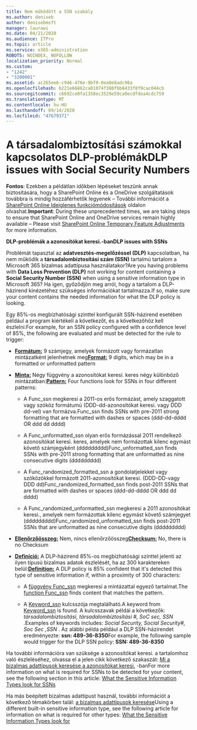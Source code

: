 ```yaml
---
title: Nem működött a SSN szabály
ms.author: deniseb
author: denisebmsft
manager: laurawi
ms.date: 04/21/2020
ms.audience: ITPro
ms.topic: article
ms.service: o365-administration
ROBOTS: NOINDEX, NOFOLLOW
localization_priority: Normal
ms.custom:
- "1242"
- "3200001"
ms.assetid: ac265ee6-c946-476e-9bf0-0ea0e8adc98a
ms.openlocfilehash: b221e66862ca01074f380fbb8433f8f9cac044cb
ms.sourcegitcommit: c6692ce0fa1358ec3529e59ca0ecdfdea4cdc759
ms.translationtype: MT
ms.contentlocale: hu-HU
ms.lasthandoff: 09/14/2020
ms.locfileid: "47679371"
---
```

# <a name="dlp-issues-with-social-security-numbers"></a><span data-ttu-id="ec02f-102">A társadalombiztosítási számokkal kapcsolatos DLP-problémák</span><span class="sxs-lookup"><span data-stu-id="ec02f-102">DLP issues with Social Security Numbers</span></span>

<span data-ttu-id="ec02f-103">**Fontos**: Ezekben a példátlan időkben lépéseket teszünk annak biztosítására, hogy a SharePoint Online és a OneDrive szolgáltatások továbbra is mindig hozzáférhetők legyenek – További információt a [SharePoint Online Ideiglenes funkciómódosítások](https://aka.ms/ODSPAdjustments) oldalon olvashat.</span><span class="sxs-lookup"><span data-stu-id="ec02f-103">**Important**: During these unprecedented times, we are taking steps to ensure that SharePoint Online and OneDrive services remain highly available – Please visit [SharePoint Online Temporary Feature Adjustments](https://aka.ms/ODSPAdjustments) for more information.</span></span>

<span data-ttu-id="ec02f-104">**DLP-problémák a azonosítókat keresi.-ban**</span><span class="sxs-lookup"><span data-stu-id="ec02f-104">**DLP issues with SSNs**</span></span>

<span data-ttu-id="ec02f-105">Problémát tapasztal az **adatvesztés-megelőzéssel (DLP)** kapcsolatban, ha nem működik a **társadalombiztosítási szám (SSN)** tartalmú tartalom a Microsoft 365 bizalmas adattípusa használatakor?</span><span class="sxs-lookup"><span data-stu-id="ec02f-105">Are you having problems with **Data Loss Prevention (DLP)** not working for content containing a **Social Security Number (SSN)** when using a sensitive information type in Microsoft 365?</span></span> <span data-ttu-id="ec02f-106">Ha igen, győződjön meg arról, hogy a tartalom a DLP-házirend kinézetéhez szükséges információkat tartalmazza.</span><span class="sxs-lookup"><span data-stu-id="ec02f-106">If so, make sure your content contains the needed information for what the DLP policy is looking.</span></span> 
  
<span data-ttu-id="ec02f-107">Egy 85%-os megbízhatósági szinttel konfigurált SSN-házirend esetében például a program kiértékeli a következőt, és a következőhöz kell észlelni:</span><span class="sxs-lookup"><span data-stu-id="ec02f-107">For example, for an SSN policy configured with a confidence level of 85%, the following are evaluated and must be detected for the rule to trigger:</span></span>
  
- <span data-ttu-id="ec02f-108">**[Formátum:](https://docs.microsoft.com/microsoft-365/compliance/sensitive-information-type-entity-definitions#format-80)** 9 számjegy, amelyek formázott vagy formázatlan mintázatként jelenhetnek meg</span><span class="sxs-lookup"><span data-stu-id="ec02f-108">**[Format:](https://docs.microsoft.com/microsoft-365/compliance/sensitive-information-type-entity-definitions#format-80)** 9 digits, which may be in a formatted or unformatted pattern</span></span>

- <span data-ttu-id="ec02f-109">**[Minta:](https://msconnect.microsoft.com/https:/docs.microsoft.com/office365/securitycompliance/what-the-sensitive-information-types-look-for#pattern-80)** Négy függvény a azonosítókat keresi. keres négy különböző mintázatban:</span><span class="sxs-lookup"><span data-stu-id="ec02f-109">**[Pattern:](https://msconnect.microsoft.com/https:/docs.microsoft.com/office365/securitycompliance/what-the-sensitive-information-types-look-for#pattern-80)** Four functions look for SSNs in four different patterns:</span></span>

  - <span data-ttu-id="ec02f-110">A Func_ssn megkeresi a 2011-os erős formázást, amely szaggatott vagy szóköz formátumú (DDD-dd-azonosítókat keresi. vagy DDD dd-vel) van formázva.</span><span class="sxs-lookup"><span data-stu-id="ec02f-110">Func_ssn finds SSNs with pre-2011 strong formatting that are formatted with dashes or spaces (ddd-dd-dddd OR ddd dd dddd)</span></span>

  - <span data-ttu-id="ec02f-111">A Func_unformatted_ssn olyan erős formázással 2011 rendelkező azonosítókat keresi. keres, amelyek nem formázottak kilenc egymást követő számjegyként (ddddddddd)</span><span class="sxs-lookup"><span data-stu-id="ec02f-111">Func_unformatted_ssn finds SSNs with pre-2011 strong formatting that are unformatted as nine consecutive digits (ddddddddd)</span></span>

  - <span data-ttu-id="ec02f-112">A Func_randomized_formatted_ssn a gondolatjelekkel vagy szóközökkel formázott 2011-azonosítókat keresi. (DDD-DD-vagy DDD dd)</span><span class="sxs-lookup"><span data-stu-id="ec02f-112">Func_randomized_formatted_ssn finds post-2011 SSNs that are formatted with dashes or spaces (ddd-dd-dddd OR ddd dd dddd)</span></span>

  - <span data-ttu-id="ec02f-113">A Func_randomized_unformatted_ssn megkeresi a 2011 azonosítókat keresi., amelyek nem formázottak kilenc egymást követő számjegyet (ddddddddd)</span><span class="sxs-lookup"><span data-stu-id="ec02f-113">Func_randomized_unformatted_ssn finds post-2011 SSNs that are unformatted as nine consecutive digits (ddddddddd)</span></span>

- <span data-ttu-id="ec02f-114">**[Ellenőrzőösszeg:](https://docs.microsoft.com/microsoft-365/compliance/sensitive-information-type-entity-definitions#checksum-79)** Nem, nincs ellenőrzőösszeg</span><span class="sxs-lookup"><span data-stu-id="ec02f-114">**[Checksum:](https://docs.microsoft.com/microsoft-365/compliance/sensitive-information-type-entity-definitions#checksum-79)** No, there is no Checksum</span></span>

- <span data-ttu-id="ec02f-115">**[Definíció:](https://docs.microsoft.com/microsoft-365/compliance/sensitive-information-type-entity-definitions#definition-80)** A DLP-házirend 85%-os megbízhatósági szinttel jelenti az ilyen típusú bizalmas adatok észlelését, ha az 300 karaktereken belül:</span><span class="sxs-lookup"><span data-stu-id="ec02f-115">**[Definition:](https://docs.microsoft.com/microsoft-365/compliance/sensitive-information-type-entity-definitions#definition-80)** A DLP policy is 85% confident that it's detected this type of sensitive information if, within a proximity of 300 characters:</span></span>

  - <span data-ttu-id="ec02f-116">A [függvény Func_ssn](https://docs.microsoft.com/microsoft-365/compliance/sensitive-information-type-entity-definitions#pattern-80) megkeresi a mintázattal egyező tartalmat.</span><span class="sxs-lookup"><span data-stu-id="ec02f-116">The [function Func_ssn](https://docs.microsoft.com/microsoft-365/compliance/sensitive-information-type-entity-definitions#pattern-80) finds content that matches the pattern.</span></span>

  - <span data-ttu-id="ec02f-117">A [Keyword_ssn](https://docs.microsoft.com/microsoft-365/compliance/sensitive-information-type-entity-definitions#keyword_ssn) kulcsszója megtalálható.</span><span class="sxs-lookup"><span data-stu-id="ec02f-117">A keyword from [Keyword_ssn](https://docs.microsoft.com/microsoft-365/compliance/sensitive-information-type-entity-definitions#keyword_ssn) is found.</span></span> <span data-ttu-id="ec02f-118">A kulcsszavak példái a következők:  *társadalombiztosítási, társadalombiztosítási #, SoC sec, SSN*  .</span><span class="sxs-lookup"><span data-stu-id="ec02f-118">Examples of keywords includes:  *Social Security, Social Security#, Soc Sec ,SSN*  .</span></span> <span data-ttu-id="ec02f-119">Az alábbi példa például a DLP SSN-házirendet eredményezte: **ssn: 489-36-8350**</span><span class="sxs-lookup"><span data-stu-id="ec02f-119">For example, the following sample would trigger for the DLP SSN policy: **SSN: 489-36-8350**</span></span>
  
<span data-ttu-id="ec02f-120">Ha további információra van szüksége a azonosítókat keresi. a tartalomhoz való észleléséhez, olvassa el a jelen cikk következő szakaszát: [Mi a bizalmas adattípusok keresése a azonosítókat keresi.](https://docs.microsoft.com/microsoft-365/compliance/sensitive-information-type-entity-definitions#us-social-security-number-ssn) -ban</span><span class="sxs-lookup"><span data-stu-id="ec02f-120">For more information on what is required for SSNs to be detected for your content, see the following section in this article: [What the Sensitive Information Types look for SSNs](https://docs.microsoft.com/microsoft-365/compliance/sensitive-information-type-entity-definitions#us-social-security-number-ssn)</span></span>
  
<span data-ttu-id="ec02f-121">Ha más beépített bizalmas adattípust használ, további információt a következő témakörben talál: [a bizalmas adattípusok keresése](https://docs.microsoft.com/microsoft-365/compliance/sensitive-information-type-entity-definitions)</span><span class="sxs-lookup"><span data-stu-id="ec02f-121">Using a different built-in sensitive information type, see the following article for information on what is required for other types: [What the Sensitive Information Types look for](https://docs.microsoft.com/microsoft-365/compliance/sensitive-information-type-entity-definitions)</span></span>
  